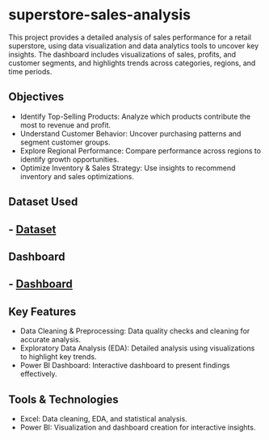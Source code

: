 # superstore-sales-analysis
This project provides a detailed analysis of sales performance for a retail superstore, using data visualization and data analytics tools to uncover key insights. The dashboard includes visualizations of sales, profits, and customer segments, and highlights trends across categories, regions, and time periods.

## Objectives
- Identify Top-Selling Products: Analyze which products contribute the most to revenue and profit.
- Understand Customer Behavior: Uncover purchasing patterns and segment customer groups.
- Explore Regional Performance: Compare performance across regions to identify growth opportunities.
- Optimize Inventory & Sales Strategy: Use insights to recommend inventory and sales optimizations.

## Dataset Used
## - <a href="https://github.com/darshan-masane/superstore-sales-analysis/blob/main/SuperStore%20Sales%20DataSet%20(1).xlsx">Dataset</a>

## Dashboard 
## - <a href="https://github.com/darshan-masane/superstore-sales-analysis/blob/main/Screenshot%202024-11-07%20201052.png">Dashboard</a>

## Key Features
- Data Cleaning & Preprocessing: Data quality checks and cleaning for accurate analysis.
- Exploratory Data Analysis (EDA): Detailed analysis using visualizations to highlight key trends.
- Power BI Dashboard: Interactive dashboard to present findings effectively.
## Tools & Technologies
- Excel: Data cleaning, EDA, and statistical analysis.
- Power BI: Visualization and dashboard creation for interactive insights.
